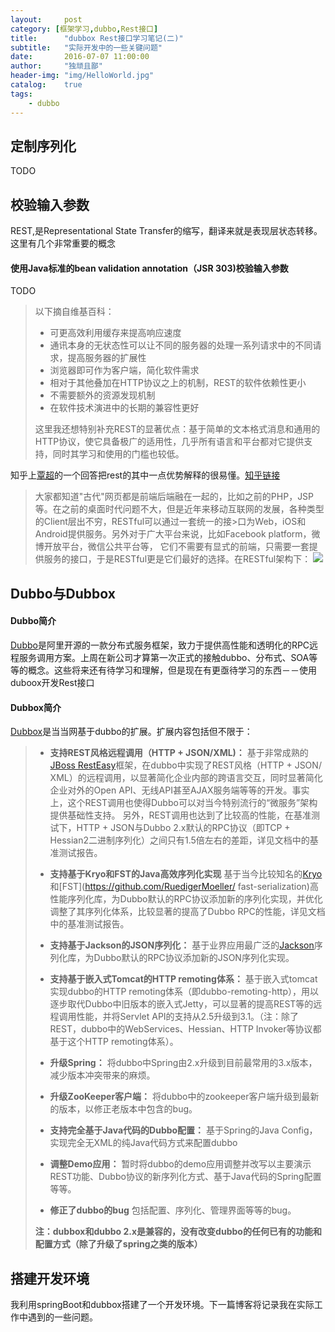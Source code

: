 ```yaml
---
layout:     post
category: [框架学习,dubbo,Rest接口]
title:      "dubbox Rest接口学习笔记(二)"
subtitle:   "实际开发中的一些关键问题"
date:       2016-07-07 11:00:00
author:     "独顽且鄙"
header-img: "img/HelloWorld.jpg"
catalog:    true
tags:
    - dubbo
---
```


## 定制序列化

TODO

## 校验输入参数

REST,是Representational State Transfer的缩写，翻译来就是表现层状态转移。这里有几个非常重要的概念

#### 使用Java标准的bean validation annotation（JSR 303)校验输入参数

TODO

> 以下摘自维基百科：
>
> - 可更高效利用缓存来提高响应速度
> - 通讯本身的无状态性可以让不同的服务器的处理一系列请求中的不同请求，提高服务器的扩展性
> - 浏览器即可作为客户端，简化软件需求
> - 相对于其他叠加在HTTP协议之上的机制，REST的软件依赖性更小
> - 不需要额外的资源发现机制
> - 在软件技术演进中的长期的兼容性更好
>
> 这里我还想特别补充REST的显著优点：基于简单的文本格式消息和通用的HTTP协议，使它具备极广的适用性，几乎所有语言和平台都对它提供支持，同时其学习和使用的门槛也较低。

知乎上[覃超](https://www.zhihu.com/people/qin.chao)的一个回答把rest的其中一点优势解释的很易懂。[知乎链接](https://www.zhihu.com/question/27785028)

>大家都知道"古代"网页都是前端后端融在一起的，比如之前的PHP，JSP等。在之前的桌面时代问题不大，但是近年来移动互联网的发展，各种类型的Client层出不穷，RESTful可以通过一套统一的接>口为Web，iOS和Android提供服务。另外对于广大平台来说，比如Facebook platform，微博开放平台，微信公共平台等，
>它们不需要有显式的前端，只需要一套提供服务的接口，于是RESTful更是它们最好的选择。在RESTful架构下：
>![](https://pic2.zhimg.com/06ee404783540f0af299042057738a99_b.jpg)

## Dubbo与Dubbox

#### Dubbo简介

[Dubbo](dubbo.io)是阿里开源的一款分布式服务框架，致力于提供高性能和透明化的RPC远程服务调用方案。上周在新公司才算第一次正式的接触dubbo、分布式、SOA等等的概念。这些将来还有待学习和理解，但是现在有更亟待学习的东西－－使用duboox开发Rest接口

#### Dubbox简介

[Dubbox](http://dangdangdotcom.github.io/dubbox/)是当当网基于dubbo的扩展。扩展内容包括但不限于：

>- **支持REST风格远程调用（HTTP + JSON/XML)：** 基于非常成熟的[JBoss RestEasy](http://resteasy.jboss.org/)框架，在dubbo中实现了REST风格（HTTP + JSON/
>XML）的远程调用，以显著简化企业内部的跨语言交互，同时显著简化企业对外的Open 
>API、无线API甚至AJAX服务端等等的开发。事实上，这个REST调用也使得Dubbo可以对当今特别流行的“微服务”架构提供基础性支持。 
>另外，REST调用也达到了比较高的性能，在基准测试下，HTTP + JSON与Dubbo 2.x默认的RPC协议（即TCP + Hessian2二进制序列化）之间只有1.5倍左右的差距，详见文档中的基准测试报告。
>
>- **支持基于Kryo和FST的Java高效序列化实现** 基于当今比较知名的[Kryo](https://github.com/EsotericSoftware/kryo)和[FST](https://github.com/RuedigerMoeller/
>fast-serialization)高性能序列化库，为Dubbo默认的RPC协议添加新的序列化实现，并优化调整了其序列化体系，比较显著的提高了Dubbo RPC的性能，详见文档中的基准测试报告。
>
>- **支持基于Jackson的JSON序列化：** 基于业界应用最广泛的[Jackson](http://www.codehaus.org/)序列化库，为Dubbo默认的RPC协议添加新的JSON序列化实现。
>
>- **支持基于嵌入式Tomcat的HTTP remoting体系：** 基于嵌入式tomcat实现dubbo的HTTP 
>remoting体系（即dubbo-remoting-http），用以逐步取代Dubbo中旧版本的嵌入式Jetty，可以显著的提高REST等的远程调用性能，并将Servlet 
>API的支持从2.5升级到3.1。（注：除了REST，dubbo中的WebServices、Hessian、HTTP Invoker等协议都基于这个HTTP remoting体系）。
>
>- **升级Spring：** 将dubbo中Spring由2.x升级到目前最常用的3.x版本，减少版本冲突带来的麻烦。
>
>- **升级ZooKeeper客户端：** 将dubbo中的zookeeper客户端升级到最新的版本，以修正老版本中包含的bug。
>
>- **支持完全基于Java代码的Dubbo配置：** 基于Spring的Java Config，实现完全无XML的纯Java代码方式来配置dubbo
>
>- **调整Demo应用：**  暂时将dubbo的demo应用调整并改写以主要演示REST功能、Dubbo协议的新序列化方式、基于Java代码的Spring配置等等。
>
>- **修正了dubbo的bug**  包括配置、序列化、管理界面等等的bug。
>
>**注：dubbox和dubbo 2.x是兼容的，没有改变dubbo的任何已有的功能和配置方式（除了升级了spring之类的版本）**


## 搭建开发环境

我利用springBoot和dubbox搭建了一个开发环境。下一篇博客将记录我在实际工作中遇到的一些问题。
